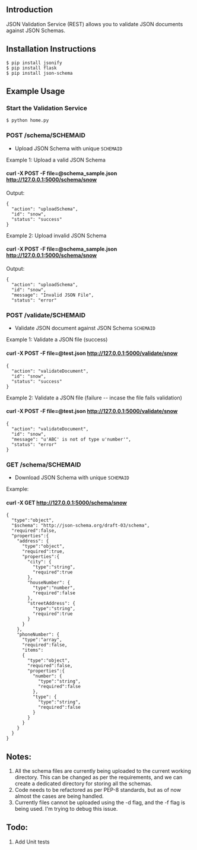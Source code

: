 ## Introduction

JSON Validation Service (REST) allows you to validate JSON documents against JSON Schemas.


## Installation Instructions

```
$ pip install jsonify
$ pip install flask
$ pip install json-schema
```

## Example Usage

### Start the Validation Service
```
$ python home.py
```
### POST /schema/SCHEMAID 

- Upload JSON Schema with unique `SCHEMAID`

Example 1: Upload a valid JSON Schema

#### curl  -X POST -F file=@schema_sample.json http://127.0.0.1:5000/schema/snow

Output:

```
{
  "action": "uploadSchema", 
  "id": "snow", 
  "status": "success"
}
```

Example 2: Upload invalid JSON Schema
#### curl  -X POST -F file=@schema_sample.json http://127.0.0.1:5000/schema/snow

Output:

```
{
  "action": "uploadSchema", 
  "id": "snow", 
  "message": "Invalid JSON File", 
  "status": "error"
```


### POST /validate/SCHEMAID

- Validate JSON document against JSON Schema `SCHEMAID`

Example 1: Validate a JSON file (success)
#### curl  -X POST -F file=@test.json http://127.0.0.1:5000/validate/snow
```
{
  "action": "validateDocument", 
  "id": "snow", 
  "status": "success"
}
```
Example 2: Validate a JSON file (failure -- incase the file fails validation)
#### curl  -X POST -F file=@test.json http://127.0.0.1:5000/validate/snow
```
{
  "action": "validateDocument", 
  "id": "snow", 
  "message": "u'ABC' is not of type u'number'", 
  "status": "error"
}
```


### GET /schema/SCHEMAID 

- Download JSON Schema with unique `SCHEMAID`

Example:
#### curl  -X GET http://127.0.0.1:5000/schema/snow


```
{
  "type":"object",
  "$schema": "http://json-schema.org/draft-03/schema",
  "required":false,
  "properties":{
    "address": {
      "type":"object",
      "required":true,
      "properties":{
        "city": {
          "type":"string",
          "required":true
        },
        "houseNumber": {
          "type":"number",
          "required":false
        },
        "streetAddress": {
          "type":"string",
          "required":true
        }
      }
    },
    "phoneNumber": {
      "type":"array",
      "required":false,
      "items":
      {
        "type":"object",
        "required":false,
        "properties":{
          "number": {
            "type":"string",
            "required":false
          },
          "type": {
            "type":"string",
            "required":false
          }
        }
      }
    }
  }
}
```
## Notes:

1) All the schema files are currently being uploaded to the current working directory. This can be changed as per the requirements, and we can create a dedicated directory for storing all the schemas.
2) Code needs to be refactored  as per PEP-8 standards, but as of now almost the cases are being handled.
3) Currently files cannot be uploaded using the -d flag, and the -f flag is being used. I'm  trying to debug this issue.

## Todo:
1) Add Unit tests

